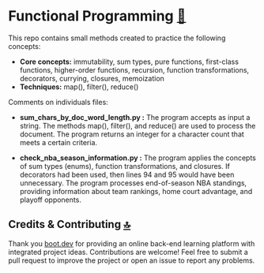 # Functional Programming [🏡](https://github.com/barronbytes/mini-projects/tree/main)

This repo contains small methods created to practice the following concepts:

* __Core concepts:__ immutability, sum types, pure functions, first-class functions, higher-order functions, recursion, function transformations, decorators, currying, closures, memoization
* __Techniques:__ map(), filter(), reduce()

Comments on individuals files:

* __sum_chars_by_doc_word_length.py :__ The program accepts as input a string. The methods map(), filter(), and reduce() are used to process the document. The program returns an integer for a character count that meets a certain criteria.

* __check_nba_season_information.py :__ The program applies the concepts of sum types (enums), function transformations, and closures. If decorators had been used, then lines 94 and 95 would have been unnecessary. The program processes end-of-season NBA standings, providing information about team rankings, home court advantage, and playoff opponents.

## Credits & Contributing [🔝](#functional-programming-)

Thank you [boot.dev](boot.dev) for providing an online back-end learning platform with integrated project ideas. Contributions are welcome! Feel free to submit a pull request to improve the project or open an issue to report any problems.
